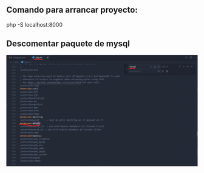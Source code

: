 ## Comando para arrancar proyecto:

php -S localhost:8000

## Descomentar paquete de mysql

![Alt text](image.png)